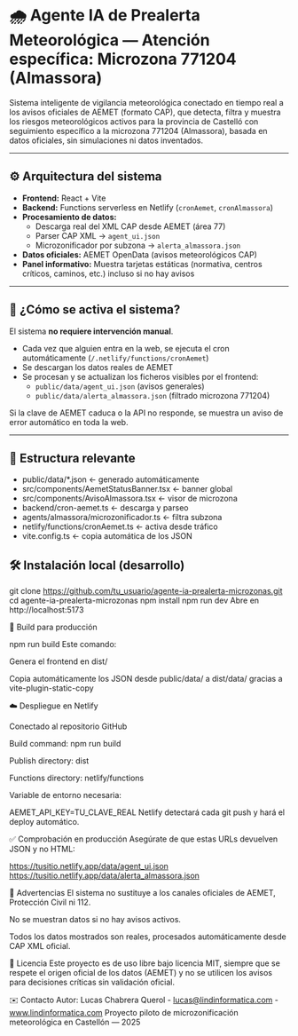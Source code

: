 # 🌧️ Agente IA de Prealerta Meteorológica — Atención específica: Microzona 771204 (Almassora)

Sistema inteligente de vigilancia meteorológica conectado en tiempo real a los avisos oficiales de AEMET (formato CAP), que detecta, filtra y muestra los riesgos meteorológicos activos para la provincia de Castelló con seguimiento específico a la microzona 771204 (Almassora), basada en datos oficiales, sin simulaciones ni datos inventados.

---

## ⚙️ Arquitectura del sistema

- **Frontend:** React + Vite
- **Backend:** Functions serverless en Netlify (`cronAemet`, `cronAlmassora`)
- **Procesamiento de datos:**
  - Descarga real del XML CAP desde AEMET (área 77)
  - Parser CAP XML → `agent_ui.json`
  - Microzonificador por subzona → `alerta_almassora.json`
- **Datos oficiales:** AEMET OpenData (avisos meteorológicos CAP)
- **Panel informativo:** Muestra tarjetas estáticas (normativa, centros críticos, caminos, etc.) incluso si no hay avisos

---

## 🚀 ¿Cómo se activa el sistema?

El sistema **no requiere intervención manual**.

- Cada vez que alguien entra en la web, se ejecuta el cron automáticamente (`/.netlify/functions/cronAemet`)
- Se descargan los datos reales de AEMET
- Se procesan y se actualizan los ficheros visibles por el frontend:
  - `public/data/agent_ui.json` (avisos generales)
  - `public/data/alerta_almassora.json` (filtrado microzona 771204)

Si la clave de AEMET caduca o la API no responde, se muestra un aviso de error automático en toda la web.

---

## 📁 Estructura relevante

- public/data/*.json ← generado automáticamente
- src/components/AemetStatusBanner.tsx ← banner global
- src/components/AvisoAlmassora.tsx ← visor de microzona
- backend/cron-aemet.ts ← descarga y parseo
- agents/almassora/microzonificador.ts ← filtra subzona
- netlify/functions/cronAemet.ts ← activa desde tráfico
- vite.config.ts ← copia automática de los JSON

## 🛠 Instalación local (desarrollo)

git clone https://github.com/tu_usuario/agente-ia-prealerta-microzonas.git
cd agente-ia-prealerta-microzonas
npm install
npm run dev
Abre en http://localhost:5173

🧱 Build para producción

npm run build
Este comando:

Genera el frontend en dist/

Copia automáticamente los JSON desde public/data/ a dist/data/ gracias a vite-plugin-static-copy

☁️ Despliegue en Netlify

Conectado al repositorio GitHub

Build command: npm run build

Publish directory: dist

Functions directory: netlify/functions

Variable de entorno necesaria:

AEMET_API_KEY=TU_CLAVE_REAL
Netlify detectará cada git push y hará el deploy automático.

✅ Comprobación en producción
Asegúrate de que estas URLs devuelven JSON y no HTML:

https://tusitio.netlify.app/data/agent_ui.json
https://tusitio.netlify.app/data/alerta_almassora.json

🚨 Advertencias
El sistema no sustituye a los canales oficiales de AEMET, Protección Civil ni 112.

No se muestran datos si no hay avisos activos.

Todos los datos mostrados son reales, procesados automáticamente desde CAP XML oficial.

📄 Licencia
Este proyecto es de uso libre bajo licencia MIT, siempre que se respete el origen oficial de los datos (AEMET) y no se utilicen los avisos para decisiones críticas sin validación oficial.

✉️ Contacto
Autor: Lucas Chabrera Querol - lucas@lindinformatica.com - www.lindinformatica.com
Proyecto piloto de microzonificación meteorológica en Castellón — 2025